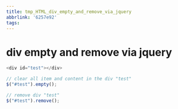 ```yaml
---
title: tmp_HTML_div_empty_and_remove_via_jquery
abbrlink: '6257e92'
tags:
---
```

div empty and remove via jquery
===

```js
<div id="test"></div>

// clear all item and content in the div "test"
$("#test").empty();

// remove div "test"
$("#test").remove();
```